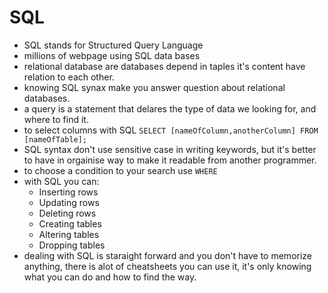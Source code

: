 # SQL
- SQL stands for Structured Query Language
- millions of webpage using SQL data bases
- relational database are databases depend in taples it's content have relation to each other.
- knowing SQL synax make you answer question about relational databases.
- a query is a statement that delares the type of data we looking for, and where to find it.
- to select columns with SQL `SELECT [nameOfColumn,anotherColumn] FROM [nameOfTable];`
- SQL syntax don't use sensitive case in writing keywords, but it's better to have in orgainise way to make it readable from another programmer.
- to choose a condition to your search use `WHERE`
- with SQL you can:
  - Inserting rows 
  - Updating rows 
  - Deleting rows 
  - Creating tables 
  - Altering tables 
  - Dropping tables 
- dealing with SQL is staraight forward and you don't have to memorize anything, there is alot of cheatsheets you can use it, it's only knowing what you can do and how to find the way.